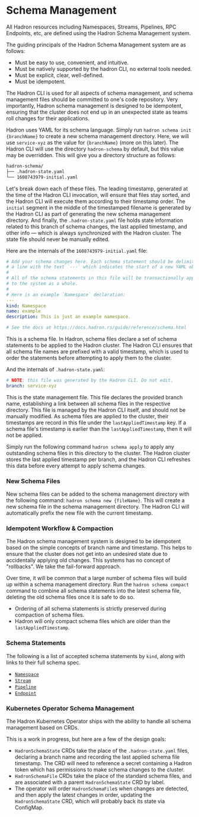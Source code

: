 Schema Management
=================
All Hadron resources including Namespaces, Streams, Pipelines, RPC Endpoints, etc, are defined using the Hadron Schema Management system.

The guiding principals of the Hadron Schema Management system are as follows:
- Must be easy to use, convenient, and intuitive.
- Must be natively supported by the hadron CLI, no external tools needed.
- Must be explicit, clear, well-defined.
- Must be idempotent.

The Hadron CLI is used for all aspects of schema management, and schema management files should be committed to one's code repository. Very importantly, Hadron schema management is designed to be idempotent, ensuring that the cluster does not end up in an unexpected state as teams roll changes for their applications.

Hadron uses YAML for its schema language. Simply run `hadron schema init {branchName}` to create a new schema management directory. Here, we will use `service-xyz` as the value for `{branchName}` (more on this later). The Hadron CLI will use the directory `hadron-schema` by default, but this value may be overridden. This will give you a directory structure as follows:

```bash
hadron-schema/
├── .hadron-state.yaml
└── 1608743979-initial.yaml
```

Let's break down each of these files. The leading timestamp, generated at the time of the Hadron CLI invocation, will ensure that files stay sorted, and the Hadron CLI will execute them according to their timestamp order. The `initial` segment in the middle of the timestamped filename is generated by the Hadron CLI as part of generating the new schema management directory. And finally, the `.hadron-state.yaml` file holds state information related to this branch of schema changes, the last applied timestamp, and other info — which is always synchronized with the Hadron cluster. The state file should never be manually edited.

Here are the internals of the `1608743979-initial.yaml` file:

```yaml
# Add your schema changes here. Each schema statement should be delimited by
# a line with the text `---` which indicates the start of a new YAML object.
#
# All of the schema statements in this file will be transactionally applied
# to the system as a whole.
#
# Here is an example `Namespace` declaration:
---
kind: Namespace
name: example
description: This is just an example namespace.

# See the docs at https://docs.hadron.rs/guide/reference/schema.html
```

This is a schema file. In Hadron, schema files declare a set of schema statements to be applied to the Hadron cluster. The Hadron CLI ensures that all schema file names are prefixed with a valid timestamp, which is used to order the statements before attempting to apply them to the cluster.

And the internals of `.hadron-state.yaml`:

```yaml
# NOTE: this file was generated by the Hadron CLI. Do not edit.
branch: service-xyz
```

This is the state management file. This file declares the provided branch name, establishing a link between all schema files in the respective directory. This file is managed by the Hadron CLI itself, and should not be manually modified. As schema files are applied to the cluster, their timestamps are record in this file under the `lastAppliedTimestamp` key. If a schema file's timestamp is earlier than the `lastAppliedTimestamp`, then it will not be applied.

Simply run the following command `hadron schema apply` to apply any outstanding schema files in this directory to the cluster. The Hadron cluster stores the last applied timestamp per branch, and the Hadron CLI refreshes this data before every attempt to apply schema changes.

### New Schema Files
New schema files can be added to the schema management directory with the following command: `hadron schema new {fileName}`. This will create a new schema file in the schema management directory. The Hadron CLI will automatically prefix the new file with the current timestamp.

### Idempotent Workflow & Compaction
The Hadron schema management system is designed to be idempotent based on the simple concepts of branch name and timestamp. This helps to ensure that the cluster does not get into an undesired state due to accidentally applying old changes. This systems has no concept of "rollbacks". We take the fail-forward approach.

Over time, it will be common that a large number of schema files will build up within a schema management directory. Run the `hadron schema compact` command to combine all schema statements into the latest schema file, deleting the old schema files once it is safe to do so.
- Ordering of all schema statements is strictly preserved during compaction of schema files.
- Hadron will only compact schema files which are older than the `lastAppliedTimestamp`.

### Schema Statements
The following is a list of accepted schema statements by `kind`, along with links to their full schema spec.

- [`Namespace`](./namespaces.md#schema)
- [`Stream`](./streams.md#schema)
- [`Pipeline`](./pipelines.md#schema)
- [`Endpoint`](./rpc.md#schema)

### Kubernetes Operator Schema Management
The Hadron Kubernetes Operator ships with the ability to handle all schema management based on CRDs.

This is a work in progress, but here are a few of the design goals:
- `HadronSchemaState` CRDs take the place of the `.hadron-state.yaml` files, declaring a branch name and recording the last applied schema file timestamp. The CRD will need to reference a secret containing a Hadron token which has permissions to make schema changes to the cluster.
- `HadronSchemaFile` CRDs take the place of the standard schema files, and are associated with a parent `HadronSchemaState` CRD by label.
- The operator will order `HadronSchemaFile`s when changes are detected, and then apply the latest changes in order, updating the `HadronSchemaState` CRD, which will probably back its state via ConfigMap.
